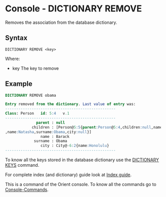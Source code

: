 # Console - DICTIONARY REMOVE

Removes the association from the database dictionary.

## Syntax

```
DICTIONARY REMOVE <key>
```

Where:

- key            The key to remove

## Example

```sql
DICTIONARY REMOVE obama

Entry removed from the dictionary. Last value of entry was:
--------------------------------------------------
Class: Person   id: 5:4   v.1
--------------------------------------------------
              parent : null
            children : [Person@5:5{parent:Person@5:4,children:null,name:Malia Ann,surname:Obama,city:null}, Person@5:6{parent:Person@5:4,children:null
,name:Natasha,surname:Obama,city:null}]
                name : Barack
             surname : Obama
                city : City@-6:2{name:Honolulu}
--------------------------------------------------
```

To know all the keys stored in the database dictionary use the [DICTIONARY KEYS](Console-Command-Dictionary-Keys.md) command.

For complete index (and dictionary) guide look at [Index guide](Indexes.md).

This is a command of the Orient console. To know all the commands go to [Console-Commands](Console-Commands.md).
